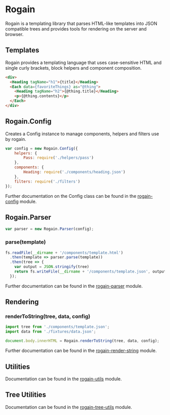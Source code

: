 # Rogain

Rogain is a templating library that parses HTML-like templates into JSON compatible trees and provides tools for rendering on the server and browser.


## Templates

Rogain provides a templating language that uses case-sensitive HTML and single curly brackets, block helpers and component composition.

```html
<div>
  <Heading tagName="h1">{title}</Heading>
  <Each data={favoriteThings} as="@thing">
    <Heading tagName="h2">{@thing.title}</Heading>
    <p>{@thing.contents}</p>
  </Each>
</div>
```


## Rogain.Config

Creates a Config instance to manage components, helpers and filters use by rogain.

```js
var config = new Rogain.Config({
    helpers: {
        Pass: require('./helpers/pass')
    },
    components: {
        Heading: require('./components/heading.json')
    },
    filters: require('./filters')
});
```

Further documentation on the Config class can be found in the [rogain-config](https://github.com/krambuhl/rogain-config) module.


## Rogain.Parser

```js
var parser = new Rogain.Parser(config);
```

### parse(template)

```js
fs.readFile(__dirname + '/components/template.html')
  .then(template => parser.parse(template))
  .then(tree => {
    var output = JSON.stringify(tree)
    return fs.writeFile(__dirname + '/components/template.json', output);
  });
```

Further documentation can be found in the [rogain-parser](https://github.com/krambuhl/rogain-parser) module.


## Rendering

### renderToString(tree, data, config)

```js
import tree from './components/template.json';
import data from './fixtures/data.json';

document.body.innerHTML = Rogain.renderToString(tree, data, config);
```

Further documentation can be found in the [rogain-render-string](https://github.com/krambuhl/rogain-render-string) module. 


## Utilities

Documentation can be found in the [rogain-utils](https://github.com/krambuhl/rogain-utils) module.


## Tree Utilities

Documentation can be found in the [rogain-tree-utils](https://github.com/krambuhl/rogain-tree-utils) module.

